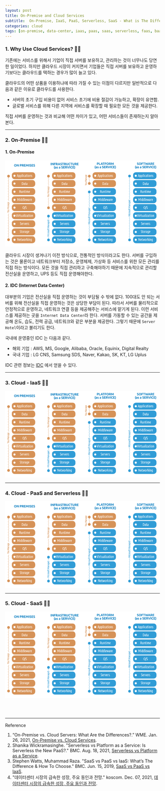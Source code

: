 ```yaml
---
layout: post
title: On-Premise and Cloud Services 
subtitle:  On-Premise, IaaS, PaaS, Serverless, SaaS - What is The Difference?
categories: cloud
tags: [on-premise, data-center, iaas, paas, saas, serverless, faas, baas, cloud, aws, gcp, azure]
---
```


### 1. Why Use Cloud Services? 👩‍💻

기존에는 서비스를 위해서 기업이 직접 서버를 보유하고, 관리하는 것이 너무나도 당연한 일이었다. 하지만 클라우드 시장이 커지면서 기업들은 
직접 서버를 보유하고 운영하기보다는 클라우드를 택하는 경우가 많이 늘고 있다.

클라우드의 어떤 상품을 이용하냐에 따라 가질 수 있는 이점이 다르지만 일반적으로 다음과 같은 이유로 클라우드를 사용한다.

- 서버의 초기 구입 비용이 없어 서비스 초기에 비용 절감이 가능하고, 확장이 유연함.
- 글로벌 서비스를 위해 다른 지역에 서비스를 확장할 때 필요한 모든 것을 제공한다.

직접 서버를 운영하는 것과 비교해 어떤 차이가 있고, 어떤 서비스들이 존재하는지 알아본다.

---

### 2. On-Premise 👩‍💻

#### 1. On-Premise

![On-premise](/assets/images/posts/2023-02-08-on-premise-and-cloud-service/on-premise-and-cloud-service.png)

클라우드 시장이 생겨나기 이전 방식으로, 전통적인 방식이라고도 한다. 서버를 구입하는 것은 물론이고 네트워크부터 저장소, 운영체제, 가상화 등 
서비스를 위한 모든 관리를 직접 하는 방식이다. 모든 것을 직접 관리하고 구축해야하기 때문에 지속적으로 관리할 전산실을 운영하고, UPS 등도 
직접 운영해야한다.

#### 2. IDC (Internet Data Center)

대부분의 기업은 전산실을 직접 운영하는 것이 부담될 수 밖에 없다. 100대도 안 되는 서버를 위해 전산실을 직접 운영하는 것은 상당한 부담이 
된다. 따라서 서버를 물리적으로 안정적으로 운영하고, 네트워크 연결 등을 제공해주는 서비스에 맡기게 된다. 이런 서비스를 제공하는 곳을 
`Internet Data Center`라 한다. 서버를 가동할 수 있는 공간을 제공해 온도, 습도, 전력 공급, 네트워크와 같은 부분을 제공한다. 
그렇기 때문에 `Server Hotel`이라고 불리기도 한다.

국내에 운영중인 IDC 는 다음과 같다.

- 해외 기업 : AWS, MS, Google, Alibaba, Oracle, Equinix, Digital Realty
- 국내 기업 : LG CNS, Samsung SDS, Naver, Kakao, SK, KT, LG Uplus

IDC 관련 정보는 [IDC](https://www.idc.com) 에서 얻을 수 있다.

---

### 3. Cloud - IaaS 👩‍💻

![On-premise](/assets/images/posts/2023-02-08-on-premise-and-cloud-service/on-premise-and-cloud-service.png)

---

### 4. Cloud - PaaS and Serverless 👩‍💻

![On-premise](/assets/images/posts/2023-02-08-on-premise-and-cloud-service/on-premise-and-cloud-service.png)

---

### 5. Cloud - SaaS 👩‍💻

![On-premise](/assets/images/posts/2023-02-08-on-premise-and-cloud-service/on-premise-and-cloud-service.png)

<br><br>

---
Reference

1. “On-Premise vs. Cloud Servers: What Are the Differences?.” WME. Jan. 26, 2021, [On-Premise vs. Cloud Services](https://windowsmanagementexperts.com/on-premise-vs-cloud-servers-what-are-the-differences/on-premise-vs-cloud-servers-what-are-the-differences.htm).
2. Shanika Wickramasinghe. "Serverless vs Platform as a Service: Is Serverless the New PaaS?." BMC. Aug. 18, 2021, [Serverless vs Platform as a Service](https://www.bmc.com/blogs/serverless-paas/).
3. Stephen Watts, Muhammad Raza. "SaaS vs PaaS vs IaaS: What’s The Difference & How To Choose." BMC. Jun. 15, 2019, [SaaS vs PaaS vs IaaS](https://www.bmc.com/blogs/saas-vs-paas-vs-iaas-whats-the-difference-and-how-to-choose/).
4. "데이터센터 시장의 급속한 성장, 주요 동인과 전망." koscom. Dec. 07, 2021, [데이터센터 시장의 급속한 성장, 주요 동인과 전망](https://newsroom.koscom.co.kr/29107).
